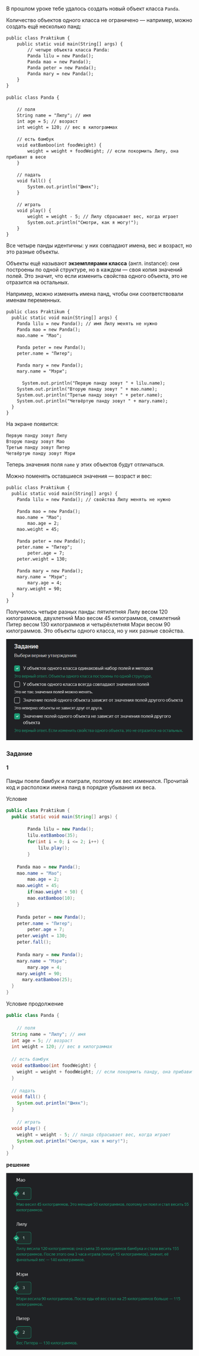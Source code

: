 В прошлом уроке тебе удалось создать новый объект класса `Panda`.

Количество объектов одного класса не ограничено — например, можно создать ещё несколько панд:

```
public class Praktikum {
    public static void main(String[] args) {
        // четыре объекта класса Panda:
        Panda lilu = new Panda();
        Panda mao = new Panda(); 
        Panda peter = new Panda();
        Panda mary = new Panda(); 
    }
}

public class Panda {

    // поля
    String name = "Лилу"; // имя
    int age = 5; // возраст
    int weight = 120; // вес в килограммах

    // есть бамбук
    void eatBamboo(int foodWeight) { 
        weight = weight + foodWeight; // если покормить Лилу, она прибавит в весе
    } 

    // падать
    void fall() {
        System.out.println("Шмяк");
    }

    // играть
    void play() { 
        weight = weight - 5; // Лилу сбрасывает вес, когда играет
        System.out.println("Смотри, как я могу!");
    }
} 
```

Все четыре панды идентичны: у них совпадают имена, вес и возраст, но это разные объекты.

Объекты ещё называют **экземплярами класса** (англ. instance): они построены по одной структуре, но в каждом — своя копия значений полей. Это значит, что если изменить свойства одного объекта, это не отразится на остальных.

Например, можно изменить имена панд, чтобы они соответствовали именам переменных.

```
public class Praktikum {
  public static void main(String[] args) {
    Panda lilu = new Panda(); // имя Лилу менять не нужно   
    Panda mao = new Panda();
    mao.name = "Мао";

    Panda peter = new Panda();
    peter.name = "Питер";

    Panda mary = new Panda();  
    mary.name = "Мэри";
        
      System.out.println("Первую панду зовут " + lilu.name);
    System.out.println("Вторую панду зовут " + mao.name);
    System.out.println("Третью панду зовут " + peter.name);
    System.out.println("Четвёртую панду зовут " + mary.name);
  }
} 
```

На экране появится:

```
Первую панду зовут Лилу
Вторую панду зовут Мао
Третью панду зовут Питер
Четвёртую панду зовут Мэри 
```

Теперь значения поля `name` у этих объектов будут отличаться.

Можно поменять оставшиеся значения — возраст и вес:

```
public class Praktikum {
  public static void main(String[] args) {
    Panda lilu = new Panda(); // свойства Лилу менять не нужно

    Panda mao = new Panda();
    mao.name = "Мао";
        mao.age = 2;
    mao.weight = 45;

    Panda peter = new Panda();
    peter.name = "Питер";
        peter.age = 7;
    peter.weight = 130;

    Panda mary = new Panda();  
    mary.name = "Мэри";
        mary.age = 4; 
    mary.weight = 90;
  }
} 
```

Получилось четыре разных панды: пятилетняя Лилу весом 120 килограммов, двухлетний Мао весом 45 килограммов, семилетний Питер весом 130 килограммов и четырёхлетняя Мэри весом 90 килограммов. Это объекты одного класса, но у них разные свойства.

![img_3.png](img%2Fimg_3.png)

### Задание
#### 1

Панды поели бамбук и поиграли, поэтому их вес изменился. Прочитай код и расположи имена панд в порядке убывания их веса.

Условие
```java
public class Praktikum {
  public static void main(String[] args) {

        Panda lilu = new Panda();
        lilu.eatBamboo(35);
        for(int i = 0; i <= 2; i++) {
            lilu.play();
        }        

    Panda mao = new Panda();
    mao.name = "Мао";
        mao.age = 2;
    mao.weight = 45;
        if(mao.weight < 50) {
        mao.eatBamboo(10);
    }

    Panda peter = new Panda();
    peter.name = "Питер";
        peter.age = 7;
    peter.weight = 130;
    peter.fall();

    Panda mary = new Panda();  
    mary.name = "Мэри";
        mary.age = 4; 
    mary.weight = 90;
      mary.eatBamboo(25);
  }
}
```

Условие продолжение
```java
public class Panda {

    // поля
  String name = "Лилу"; // имя
  int age = 5; // возраст
  int weight = 120; // вес в килограммах

  // есть бамбук
  void eatBamboo(int foodWeight) { 
    weight = weight + foodWeight; // если покормить панду, она прибавит в весе
  } 

  // падать
  void fall() {
    System.out.println("Шмяк");
  }

    // играть
  void play() { 
    weight = weight - 5; // панда сбрасывает вес, когда играет
    System.out.println("Смотри, как я могу!");
  }
} 
```

**решение**

![img_4.png](img%2Fimg_4.png)